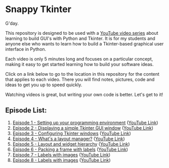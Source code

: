 # Snappy Tkinter
G'day. 

This repository is designed to be used with a [YouTube video series](https://www.youtube.com/channel/UCMq14ztdWTLvhCR2j4h_3zA) about learning to build GUI's with Python and Tkinter. It is for my students and anyone else who wants to learn how to build a Tkinter-based graphical user interface in Python.

Each video is only 5 minutes long and focuses on a particular concept, making it easy to get started learning how to build your software ideas.

Click on a link below to go to the location in this repository for the content that applies to each video. There you will find notes, pictures, code and ideas to get you up to speed quickly. 

Watching videos is great, but writing your own code is better. Let's get to it!

## Episode List:

1. [Episode 1 - Setting up your programming environment](episode_1/README.md) ([YouTube Link](https://youtu.be/nbCuLrLLUVY))
2. [Episode 2 - Displaying a simple Tkinter GUI window](episode_2/README.md) ([YouTube Link](https://youtu.be/23RtY1f_J0Q))
3. [Episode 3 - Configuring Tkinter windows](episode_3/README.md) ([YouTube Link](https://youtu.be/tPDwpXvEd3A))
4. [Episode 4 - What's a layout manager?](episode_4/README.md) ([YouTube Link](https://youtu.be/SeXI_08f9Q0))
5. [Episode 5 - Layout and widget hierarchy](episode_5/README.md) ([YouTube Link](https://youtu.be/s-_uAEhSH3g))
6. [Episode 6 - Packing a frame with labels](episode_6/README.md) ([YouTube Link](https://youtu.be/KBPhPnRcj30))
7. [Episode 7 - Labels with images](episode_7/README.md) ([YouTube Link](https://youtu.be/tLKec9nUywQ))
8. [Episode 8 - Labels with images](episode_8/README.md) ([YouTube Link](https://youtu.be/b-85bAuDFkc))
